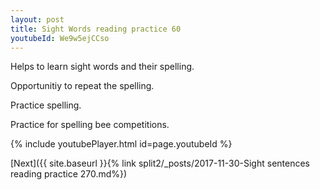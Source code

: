 ```yaml
---
layout: post
title: Sight Words reading practice 60
youtubeId: We9w5ejCCso
---
```

 
 
Helps to learn sight words and their spelling.

Opportunitiy to repeat the spelling. 

Practice spelling. 
 
Practice for spelling bee competitions. 
 
{% include youtubePlayer.html id=page.youtubeId %}
 
 

[Next]({{ site.baseurl }}{% link  split2/_posts/2017-11-30-Sight sentences reading practice 270.md%})
 
